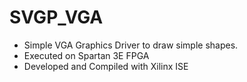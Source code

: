 # SVGP_VGA
- Simple VGA Graphics Driver to draw simple shapes. 
- Executed on Spartan 3E FPGA
- Developed and Compiled with Xilinx ISE
